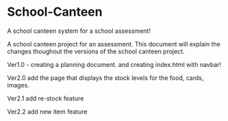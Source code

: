 # School-Canteen
A school canteen system for a school assessment!

A school canteen project for an assessment. This document will explain the changes thoughout the versions of the school canteen project.

Ver1.0 - creating a planning document. and creating index.html with navbar!

Ver2.0 add the page that displays the stock levels for the food, cards, images.

Ver2.1 add re-stock feature

Ver2.2 add new item feature

